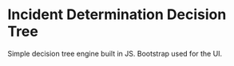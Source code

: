 # Incident Determination Decision Tree

Simple decision tree engine built in JS. Bootstrap used for the UI.
